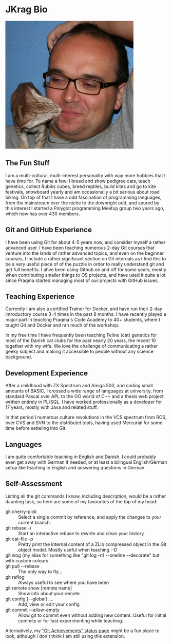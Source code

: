 # JKrag Bio

![](jankrag.jpg)

## The Fun Stuff

I am a multi-cultural, multi-interest personality with way more hobbies that I have time for. To name a few: I breed and show pedigree cats, teach genetics, collect Rubiks cubes, breed reptiles, build kites and go to kite festivals, snowboard yearly and am occasionally a bit serious about road biking.
On top of that I have a odd fascination of programming languages, from the mainstream over the niche to the downright odd, and spured by this interest I started a Polyglot programming Meetup group two years ago, which now has over 430 members. 


## Git and GitHub Experience

I have been using Git for about 4-5 years now, and consider myself a rather advanced user. I have been teaching numerous 2-day Git courses that venture into the lands of rather advanced topics, and even on the beginner courses, I include a rather significant section on Git internals as I find this to be a very useful piece of of the puzzle in order to really understand git and get full benefits. I ahve been using Github on and off for some years, mostly when contributing smaller things to OS projects, and have used it quite a lot since Praqma started managing most of our projects with GitHub issues.


## Teaching Experience

Currently I am also a certified Trainer for Docker, and have run their 2-day introductory course 3-4 times in the past 8 months. I have recently played a major part in teaching Praqma's Code Academy to 40+ students, where I taught Git and Docker and ran much of the workshop.

In my free time I have frequently been teaching Feline (cat) genetics for most of the Danish cat clubs for the past nearly 20 years, the recent 10 together with my wife. We love the challenge of communicating a rather geeky subject and making it accessible to people without any science background.

## Development Experience

After a childhood with ZX Spectrum and Amiga 500, and coding small amounts of BASIC, I crossed a wide range of languages at university, from standard Pascal over APL to the OO world of C++ and a thesis web project written entirely in PL/SQL. I have worked professionally as a developer for 17 years, mostly with Java and related stuff.

In that period I numerous culture revolutions in the VCS spectrum from RCS, over CVS and SVN to the distributet tools, having used Mercurial for some time before setteling into Git.

## Languages

I am quite comfortable teaching in English and Danish. I could probably even get away with German if needed, or at least a bilingual English/German setup like teaching in English and answering questions in German.

## Self-Assessment

Listing all the git commands I know, including description, would be a rather daunting task, so here are some of my favourites of the top of my head:

<dl>

<dt>git cherry-pick</dt>

<dd>Select a single commit by reference, and apply the changes to your current branch.</dd>

<dt>git rebase -i</dt>

<dd>Start an interactive rebase to rewrite and clean your history</dd>

<dt>git cat-file -p</dt>

<dd>Pretty print the internal content of a ZLib compressed object in the Git object model. Mostly useful when teaching :-D</dd>

<dt>git slog (my alias for something like "git log -n1 --oneline --decorate" but with custom colours.</dt>

<dt>git pull --rebase</dt>

<dd>The only way to fly...</dd>

<dt>git reflog</dt>

<dd>Always useful to see where you have been</dd>

<dt>git remote show [remote name]</dt>

<dd>Show info about your remote</dd>

<dt>git config [--global] ....</dt>

<dd>Add, view or edit your config</dd>

<dt>git commit --allow-empty</dt>

<dd>Allow git to commit even without adding new content. Useful for initial commits or for fast experimenting while teaching.</dd>

</dl>

Alternatively, my ["Git Achievements" status page](http://jkrag.github.io/git-achievements/) might be a fun place to look, although I don't think I am still using this extension.
